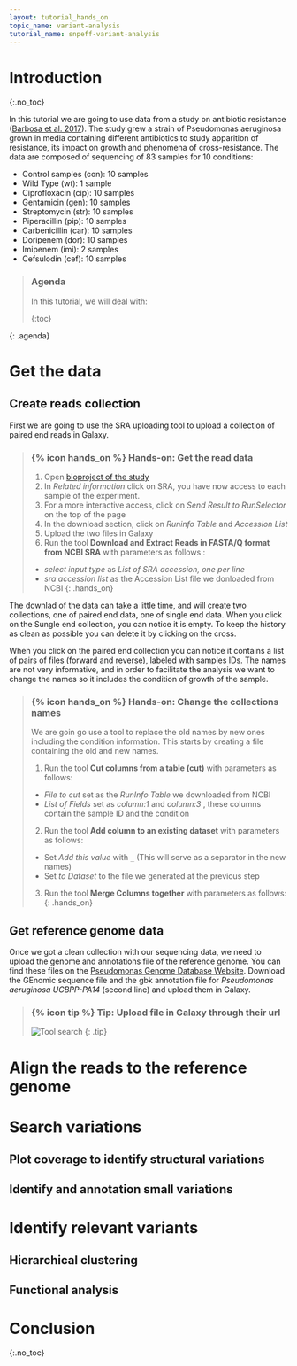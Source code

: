 ```yaml
---
layout: tutorial_hands_on
topic_name: variant-analysis
tutorial_name: snpeff-variant-analysis
---
```


# Introduction
{:.no_toc}

In this tutorial we are going to use data from a study on antibiotic resistance ([Barbosa et al. 2017](http://academic.oup.com/mbe/article/34/9/2229/3829862/Alternative-Evolutionary-Paths-to-Bacterial)).
The study grew a strain of Pseudomonas aeruginosa grown in media containing different antibiotics to study apparition of resistance, its impact on growth and phenomena of cross-resistance. The data are composed of sequencing of 83 samples for 10 conditions:
 - Control samples (con): 10 samples
 - Wild Type (wt): 1 sample
 - Ciprofloxacin (cip): 10 samples
 - Gentamicin (gen): 10 samples
 - Streptomycin (str): 10 samples
 - Piperacillin (pip): 10 samples
 - Carbenicillin (car): 10 samples
 - Doripenem (dor): 10 samples
 - Imipenem (imi): 2 samples
 - Cefsulodin (cef): 10 samples




> ### Agenda
>
> In this tutorial, we will deal with:
>
>
> {:toc}
>
{: .agenda}

# Get the data

## Create reads collection

First we are going to use the SRA uploading tool to upload a collection of paired end reads in Galaxy.

> ### {% icon hands_on %} Hands-on: Get the read data
>
> 1. Open [bioproject of the study](https://www.ncbi.nlm.nih.gov/bioproject/PRJNA355367)
> 2. In *Related information* click on SRA, you have now access to each sample of the experiment.
> 3. For a more interactive access, click on _Send Result to RunSelector_ on the top of the page
> 4. In the download section, click on _Runinfo Table_ and _Accession List_
> 5. Upload the two files in Galaxy
> 6. Run the tool **Download and Extract Reads in FASTA/Q format from NCBI SRA** with parameters as follows :
>   - *select input type* as *List of SRA accession, one per line*
>   - *sra accession list* as the Accession List file we donloaded from NCBI
{: .hands_on}

The downlad of the data can take a little time, and will create two collections, one of paired end data, one of single end data. When you click on the Sungle end collection, you can notice it is empty. To keep the history as clean as possible you can delete it by clicking on the cross.

When you click on the paired end collection you can notice it contains a list of pairs of files (forward and reverse), labeled with samples IDs. The names are not very informative, and in order to facilitate the analysis we want to change the names so it includes the condition of growth of the sample.

> ### {% icon hands_on %} Hands-on: Change the collections names
>We are goin go use a tool to replace the old names by new ones including the condition information. This starts by creating a file containing the old and new names.
>
> 1. Run the tool **Cut columns from a table (cut)** with parameters as follows:
>   - *File to cut* set as the *RunInfo Table* we downloaded from NCBI
>   - *List of Fields* set as *column:1* and *column:3* , these columns contain the sample ID and the condition
> 2.  Run the tool **Add column to an existing dataset** with parameters as follows:
>   - Set  *Add this value* with `_` (This will serve as a separator in the new names)
>   - Set *to Dataset* to the file we generated at the previous step
> 3. Run the tool **Merge Columns together** with parameters as follows:
{: .hands_on}

## Get reference genome data

Once we got a clean collection with our sequencing data, we need to upload the genome and annotations file of the reference genome.
You can find these files on the [Pseudomonas Genome Database Website](http://pseudomonas.com/strain/download). Download the GEnomic sequence file and the gbk annotation file for *Pseudomonas aeruginosa UCBPP-PA14* (second line) and upload them in Galaxy.

> ### {% icon tip %} Tip: Upload file in Galaxy through their url
>
>![Tool search](../../images/tool_search.png "Use search box to find tools!")
{: .tip}


# Align the reads to the reference genome

# Search variations

## Plot coverage to identify structural variations

## Identify and annotation small variations

# Identify relevant variants

## Hierarchical clustering

## Functional analysis


# Conclusion
{:.no_toc}
